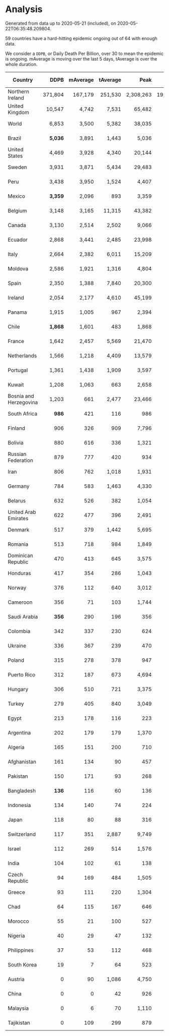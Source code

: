 
# Analysis

Generated from data up to 2020-05-21 (included), on 2020-05-22T06:35:48.209804.

59 countries have a hard-hitting epidemic ongoing out of 64 with enough data.

We consider a `DDPB`, or Daily Death Per Billion, over 30 to mean the epidemic is ongoing.
mAverage is moving over the last 5 days, tAverage is over the whole duration.


| Country | DDPB | mAverage | tAverage | Peak | Total | Start | Peak Date | End | Duration |  Status |
|---------|-----:|---------:|---------:|-----:|------:|-------|-----------|-----|----------|---------|
| Northern Ireland | 371,804 | 167,179 | 251,530 | 2,308,263 | 19,116,335 | 2020-03-06 | 2020-04-30 | None | 76 days | ongoing |
| United Kingdom | 10,547 | 4,742 | 7,531 | 65,482 | 542,272 | 2020-03-10 | 2020-04-30 | None | 72 days | ongoing |
| World | 6,853 | 3,500 | 5,382 | 38,035 | 392,951 | 2020-03-09 | 2020-04-30 | None | 73 days | ongoing |
| Brazil | **5,036** | 3,891 | 1,443 | 5,036 | 90,939 | 2020-03-19 | 2020-05-21 | None | 63 days | ongoing |
| United States | 4,469 | 3,928 | 4,340 | 20,144 | 290,826 | 2020-03-15 | 2020-04-16 | None | 67 days | ongoing |
| Sweden | 3,931 | 3,871 | 5,434 | 29,483 | 380,404 | 2020-03-12 | 2020-04-16 | None | 70 days | ongoing |
| Peru | 3,438 | 3,950 | 1,524 | 4,407 | 94,506 | 2020-03-20 | 2020-05-19 | None | 62 days | ongoing |
| Mexico | **3,359** | 2,096 | 893 | 3,359 | 48,228 | 2020-03-28 | 2020-05-21 | None | 54 days | ongoing |
| Belgium | 3,148 | 3,165 | 11,315 | 43,382 | 803,410 | 2020-03-11 | 2020-04-10 | None | 71 days | ongoing |
| Canada | 3,130 | 2,514 | 2,502 | 9,066 | 162,683 | 2020-03-17 | 2020-05-06 | None | 65 days | ongoing |
| Ecuador | 2,868 | 3,441 | 2,485 | 23,998 | 169,013 | 2020-03-14 | 2020-05-11 | None | 68 days | ongoing |
| Italy | 2,664 | 2,382 | 6,011 | 15,209 | 535,028 | 2020-02-22 | 2020-03-28 | None | 89 days | ongoing |
| Moldova | 2,586 | 1,921 | 1,316 | 4,804 | 84,234 | 2020-03-18 | 2020-04-16 | None | 64 days | ongoing |
| Spain | 2,350 | 1,388 | 7,840 | 20,300 | 595,906 | 2020-03-06 | 2020-04-02 | None | 76 days | ongoing |
| Ireland | 2,054 | 2,177 | 4,610 | 45,199 | 322,732 | 2020-03-12 | 2020-04-25 | None | 70 days | ongoing |
| Panama | 1,915 | 1,005 | 967 | 2,394 | 68,687 | 2020-03-11 | 2020-04-21 | None | 71 days | ongoing |
| Chile | **1,868** | 1,601 | 483 | 1,868 | 29,017 | 2020-03-22 | 2020-05-21 | None | 60 days | ongoing |
| France | 1,642 | 2,457 | 5,569 | 21,470 | 423,264 | 2020-03-06 | 2020-04-16 | None | 76 days | ongoing |
| Netherlands | 1,566 | 1,218 | 4,409 | 13,579 | 335,105 | 2020-03-06 | 2020-04-07 | None | 76 days | ongoing |
| Portugal | 1,361 | 1,438 | 1,909 | 3,597 | 124,145 | 2020-03-17 | 2020-04-03 | None | 65 days | ongoing |
| Kuwait | 1,208 | 1,063 | 663 | 2,658 | 31,162 | 2020-04-04 | 2020-05-16 | None | 47 days | ongoing |
| Bosnia and Herzegovina | 1,203 | 661 | 2,477 | 23,466 | 42,110 | 2020-05-04 | 2020-05-04 | None | 17 days | ongoing |
| South Africa | **986** | 421 | 116 | 986 | 6,382 | 2020-03-27 | 2020-05-21 | None | 55 days | ongoing |
| Finland | 906 | 326 | 909 | 7,796 | 55,458 | 2020-03-21 | 2020-04-22 | None | 61 days | ongoing |
| Bolivia | 880 | 616 | 336 | 1,321 | 17,514 | 2020-03-30 | 2020-05-20 | None | 52 days | ongoing |
| Russian Federation | 879 | 777 | 420 | 934 | 21,420 | 2020-03-31 | 2020-05-20 | None | 51 days | ongoing |
| Iran | 806 | 762 | 1,018 | 1,931 | 88,574 | 2020-02-24 | 2020-04-04 | None | 87 days | ongoing |
| Germany | 784 | 583 | 1,463 | 4,330 | 100,962 | 2020-03-13 | 2020-04-15 | None | 69 days | ongoing |
| Belarus | 632 | 526 | 382 | 1,054 | 19,486 | 2020-03-31 | 2020-05-09 | None | 51 days | ongoing |
| United Arab Emirates | 622 | 477 | 396 | 2,491 | 24,171 | 2020-03-21 | 2020-05-10 | None | 61 days | ongoing |
| Denmark | 517 | 379 | 1,442 | 5,695 | 96,636 | 2020-03-15 | 2020-04-02 | None | 67 days | ongoing |
| Romania | 513 | 718 | 984 | 1,849 | 59,099 | 2020-03-22 | 2020-04-10 | None | 60 days | ongoing |
| Dominican Republic | 470 | 413 | 645 | 3,575 | 41,937 | 2020-03-17 | 2020-04-13 | None | 65 days | ongoing |
| Honduras | 417 | 354 | 286 | 1,043 | 15,734 | 2020-03-27 | 2020-05-06 | None | 55 days | ongoing |
| Norway | 376 | 112 | 640 | 3,012 | 44,218 | 2020-03-13 | 2020-04-21 | None | 69 days | ongoing |
| Cameroon | 356 | 71 | 103 | 1,744 | 5,894 | 2020-03-25 | 2020-05-07 | None | 57 days | ongoing |
| Saudi Arabia | **356** | 290 | 196 | 356 | 10,394 | 2020-03-29 | 2020-04-21 | None | 53 days | ongoing |
| Colombia | 342 | 337 | 230 | 624 | 12,662 | 2020-03-27 | 2020-05-03 | None | 55 days | ongoing |
| Ukraine | 336 | 367 | 239 | 470 | 12,948 | 2020-03-28 | 2020-05-08 | None | 54 days | ongoing |
| Poland | 315 | 278 | 378 | 947 | 25,372 | 2020-03-15 | 2020-04-25 | None | 67 days | ongoing |
| Puerto Rico | 312 | 187 | 673 | 4,694 | 39,090 | 2020-03-24 | 2020-05-01 | None | 58 days | ongoing |
| Hungary | 306 | 510 | 721 | 3,375 | 48,355 | 2020-03-15 | 2020-04-19 | None | 67 days | ongoing |
| Turkey | 279 | 405 | 840 | 3,049 | 51,261 | 2020-03-21 | 2020-04-17 | None | 61 days | ongoing |
| Egypt | 213 | 178 | 116 | 223 | 6,878 | 2020-03-23 | 2020-04-29 | None | 59 days | ongoing |
| Argentina | 202 | 179 | 179 | 1,370 | 10,214 | 2020-03-25 | 2020-03-30 | None | 57 days | ongoing |
| Algeria | 165 | 151 | 200 | 710 | 13,445 | 2020-03-15 | 2020-04-10 | None | 67 days | ongoing |
| Afghanistan | 161 | 134 | 90 | 457 | 5,167 | 2020-03-25 | 2020-05-15 | None | 57 days | ongoing |
| Pakistan | 150 | 171 | 93 | 268 | 4,771 | 2020-03-31 | 2020-05-12 | None | 51 days | ongoing |
| Bangladesh | **136** | 116 | 60 | 136 | 2,499 | 2020-04-10 | 2020-05-21 | None | 41 days | ongoing |
| Indonesia | 134 | 140 | 74 | 224 | 4,740 | 2020-03-18 | 2020-04-14 | None | 64 days | ongoing |
| Japan | 118 | 80 | 88 | 316 | 6,307 | 2020-03-11 | 2020-05-02 | None | 71 days | ongoing |
| Switzerland | 117 | 351 | 2,887 | 9,749 | 222,323 | 2020-03-05 | 2020-04-15 | None | 77 days | ongoing |
| Israel | 112 | 269 | 514 | 1,576 | 31,384 | 2020-03-21 | 2020-04-10 | None | 61 days | ongoing |
| India | 104 | 102 | 61 | 138 | 2,525 | 2020-04-10 | 2020-05-05 | None | 41 days | ongoing |
| Czech Republic | 94 | 169 | 484 | 1,505 | 28,577 | 2020-03-23 | 2020-04-15 | None | 59 days | ongoing |
| Greece | 93 | 111 | 220 | 1,304 | 15,445 | 2020-03-12 | 2020-04-04 | None | 70 days | ongoing |
| Chad | 64 | 115 | 167 | 646 | 3,676 | 2020-04-29 | 2020-05-08 | None | 22 days | ongoing |
| Morocco | 55 | 21 | 100 | 527 | 5,410 | 2020-03-28 | 2020-04-05 | None | 54 days | ongoing |
| Nigeria | 40 | 29 | 47 | 132 | 1,005 | 2020-04-30 | 2020-05-11 | None | 21 days | ongoing |
| Philippines | 37 | 53 | 112 | 468 | 7,902 | 2020-03-12 | 2020-04-12 | None | 70 days | ongoing |
| South Korea | 19 | 7 | 64 | 523 | 5,372 | 2020-02-23 | 2020-03-10 | 2020-05-16 | 83 days | finished |
| Austria | 0 | 90 | 1,086 | 4,750 | 74,973 | 2020-03-12 | 2020-04-23 | 2020-05-20 | 69 days | finished |
| China | 0 | 0 | 42 | 926 | 3,292 | 2020-01-30 | 2020-04-16 | 2020-04-16 | 77 days | finished |
| Malaysia | 0 | 6 | 70 | 1,110 | 4,451 | 2020-03-17 | 2020-04-04 | 2020-05-19 | 63 days | finished |
| Tajikistan | 0 | 109 | 299 | 879 | 4,498 | 2020-05-03 | 2020-05-09 | 2020-05-18 | 15 days | finished |

